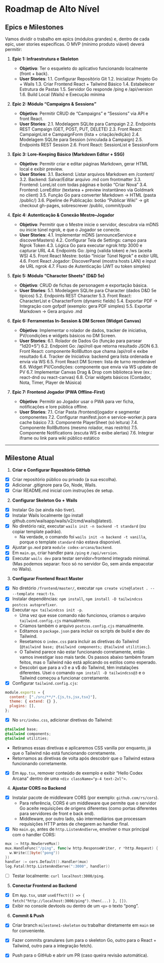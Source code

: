 # Roadmap de Alto Nível

## Epics e Milestones

Vamos dividir o trabalho em epics (módulos grandes) e, dentro de cada epic, user stories específicas. O MVP (mínimo produto viável) deverá permitir:

1. **Epic 1: Infraestrutura e Skeleton**

    * **Objetivo**: Ter o esqueleto do aplicativo funcionando localmente (front + back).
    * **User Stories**:
        1.1. Configurar Repositório Git
        1.2. Inicializar Projeto Go + Wails
        1.3. Criar Frontend React + Tailwind Básico
        1.4. Estabelecer Estrutura de Pastas
        1.5. Servidor Go responde /ping e /api/version
        1.6. Build Local (Wails) e Execução mínima

2. **Epic 2: Módulo “Campaigns & Sessions”**
    * **Objetivo**: Permitir CRUD de “Campaigns” e “Sessions” via API e front React.
    * **User Stories**:
        2.1. Modelagem SQLite para Campaign
        2.2. Endpoints REST Campaign (GET, POST, PUT, DELETE)
        2.3. Front React: CampaignList e CampaignForm (lista + criação/edição)
        2.4. Modelagem SQLite para Session (vinculada à Campaign)
        2.5. Endpoints REST Session
        2.6. Front React: SessionList e SessionForm
3. **Epic 3: Lore-Keeping Básico (Markdown Editor + SSG)**
    * **Objetivo**: Permitir criar e editar páginas Markdown, gerar HTML local e exibir preview.
    * **User Stories**:
        3.1. Backend: Listar arquivos Markdown em /content/
        3.2. Backend: Salvar/Editar arquivo .md com frontmatter
        3.3. Frontend: LoreList com todas páginas e botão “Criar Nova”
        3.4. Frontend: LoreEditor (textarea + preview instantâneo via Goldmark no client)
        3.5. Função Go para converter Markdown → HTML (pasta /public/)
        3.6. Pipeline de Publicação: botão “Publicar Wiki” → git checkout gh-pages, sobrescrever /public, commit/push
4. **Epic 4: Autenticação & Conexão Mestre–Jogador**
    * **Objetivo**: Permitir que o Mestre inicie o servidor, descubra via mDNS ou inicie túnel ngrok, e que o Jogador se conecte.
    * **User Stories**:
        4.1. Implementar mDNS (announceService e discoverMasters)
        4.2. Configurar Tela de Settings: campo para Ngrok Token
        4.3. Lógica Go para executar ngrok http 3000 e capturar URL
        4.4. Endpoints Go: /ping (valida token) e /ws (aceita WS)
        4.5. Front React Mestre: botão “Iniciar Túnel Ngrok” e exibir URL
        4.6. Front React Jogador: DiscoverPanel (mostra hosts LAN) e input de URL ngrok
        4.7. Fluxo de Autenticação (JWT ou token simples)
5. **Epic 5: Módulo “Character Sheets” (D&D 5e)**
    * **Objetivo**: CRUD de fichas de personagem e exportação básica.
    * **User Stories**:
        5.1. Modelagem SQLite para Character (dados D&D 5e típicos)
        5.2. Endpoints REST Character
        5.3. Front React: CharacterList e CharacterForm (dynamic fields)
        5.4. Exportar PDF → Integração com gofpdf (exemplo: gera PDF simples)
        5.5. Exportar Markdown → Gera arquivo .md
6. **Epic 6: Ferramentas In-Session & DM Screen (Widget Canvas)**
    * **Objetivo**: Implementar o rolador de dados, tracker de iniciativa, PV/condições e widgets básicos no DM Screen.
    * **User Stories**:
        6.1. Rolador de Dados Go (função para parsear “1d20+5”)
        6.2. Endpoint Go: /api/roll que retorna resultado JSON
        6.3. Front React: componente RollButton que chama /api/roll e exibe resultado
        6.4. Tracker de Iniciativa: backend gera lista ordenada e envia via WS
        6.5. Front React DM Screen: lista de turno reordenável
        6.6. Widget PV/Condições: componente que envia via WS update de PV
        6.7. Implementar Canvas Drag & Drop com biblioteca leve (ex.: react-dnd ou react-canvas)
        6.8. Criar widgets básicos (Contador, Nota, Timer, Player de Música)
7. **Epic 7: Frontend Jogador (PWA Offline-First)**
    * **Objetivo**: Permitir ao Jogador usar o PWA para ver ficha, notificações e lore pública offline.
    * **User Stories**:
        7.1. Criar Pasta /frontend/jogador e segmentar componentes
        7.2. Configurar manifest.json e service-worker.js para cache básico
        7.3. Componente PlayerSheet (só leitura)
        7.4. Componente RollButtons (mesmo rolador, mas restrito)
        7.5. Componente Notifications (escuta WS e exibe alertas)
        7.6. Integrar iframe ou link para wiki público estático

---

## Milestone Atual

1. **Criar e Configurar Repositório GitHub**

- [X] Criar repositório público ou privado (a sua escolha).
- [X] Adicionar .gitignore para Go, Node, Wails.
- [X] Criar README.md inicial com instruções de setup.

2. **Configurar Skeleton Go + Wails**

- [X] Instalar Go (se ainda não tiver).
- [X] Instalar Wails localmente (go install github.com/wailsapp/wails/v2/cmd/wails@latest).
- [X] No diretório raiz, executar `wails init -n backend -t standard` (ou copiar template padrão). 
  - Na verdade, o comando foi `wails init -n backend -t vanilla`, porque o template `standard` não estava disponível.
- [X] Ajustar `go.mod` para `module codex-arcana/backend`.
- [X] Em `main.go`, criar handler para `/ping` e `/api/version`.
- [X] Executar `wails dev` para testar servidor+frontend integrado minimal. (Mas podemos separar: foco só no servidor Go, sem ainda empacotar no Wails).

3. **Configurar Frontend React Master**

- [X] No diretório `/frontend/master/`, executar `npm create vite@latest . -- --template react-ts`.
- [X] Instalar dependências: `npm install`, `npm install -D tailwindcss postcss autoprefixer`.
- [X] Executar `npx tailwindcss init -p`.
  - Uma vez que esse comando não funcionou, criamos o arquivo `tailwind.config.cjs` manualmente.
  - Criamos também o arquivo `postcss.config.cjs` manualmente.
  - Editamos o `package.json` para incluir os scripts de build e dev do Tailwind.
  - Resetamos o `index.css` para incluir as diretivas do Tailwind (`@tailwind base; @tailwind components; @tailwind utilities;`).
  - O Tailwind parece não estar funcionando corretamente, então vamos investigar isso mais tarde. Os passos abaixo também foram feitos, mas o Tailwind não está aplicando os estilos como esperado.
  - Descobri que para a v3 e a v$ do Tailwind, têm instalações diferentes. Usei o comando `npm install -D tailwindcss@3` e o Tailwind começou a funcionar corretamente.
- [X] Configurar `tailwind.config.cjs`:
```javascript
module.exports = {
  content: ["./src/**/*.{js,ts,jsx,tsx}"],
  theme: { extend: {} },
  plugins: [],
};
```
- [X] No `src/index.css`, adicionar diretivas do Tailwind:
```css
@tailwind base;
@tailwind components;
@tailwind utilities;
```
  - Retiramos essas diretivas e aplicaremos CSS vanilla por enquanto, já que o Tailwind não está funcionando corretamente.
  - Retornamos as diretivas de volta após descobrir que o Tailwind estava funcionando corretamente.
- [X] Em `App.tsx`, remover conteúdo de exemplo e exibir “Hello Codex Arcana” dentro de uma `<div className="p-4 text-2xl">`.

4. **Ajustar CORS no Backend**

- [X] Instalar pacote de middleware CORS (por exemplo: `github.com/rs/cors`).
  - Para referência, CORS é um middleware que permite que o servidor Go aceite requisições de origens diferentes (como portas diferentes para servidores de front e back end).
  - Middleware, por outro lado, são intermediários que processam requisições HTTP antes de chegarem ao handler final.
- [X] No `main.go`, antes de `http.ListenAndServe`, envolver o mux principal com o handler CORS:
```go
mux := http.NewServeMux()
mux.HandleFunc("/ping", func(w http.ResponseWriter, r *http.Request) {
  w.Write([]byte("pong"))
})
handler := cors.Default().Handler(mux)
log.Fatal(http.ListenAndServe(":3000", handler))
```
- [ ] Testar localmente: `curl localhost:3000/ping`.

5. **Conectar Frontend ao Backend**
- [X] Em `App.tsx`, usar `useEffect(() => { fetch("http://localhost:3000/ping").then(...) }, [])`.
- [X] Exibir no console devtools ou dentro de um `<p>` o texto “pong”.

6. **Commit & Push**
- [X] Criar branch `milestone1-skeleton` ou trabalhar diretamente em `main` se for conveniente.
- [X] Fazer commits granulares (um para o skeleton Go, outro para o React + Tailwind, outro para a integração fetch).
- [X] Push para o GitHub e abrir um PR (caso queira revisão automática).


